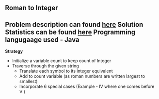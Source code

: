 **Roman to Integer**
---
Problem description can found [here](https://leetcode.com/problems/roman-to-integer/)
Solution Statistics can be found [here](https://leetcode.com/problems/roman-to-integer/submissions/)
Programming langugaage used - Java
---

**Strategy**
* Initialize a variable count to keep count of Integer
* Traverse through the given string
    * Translate each symbol to its integer equivalent
    * Add to count variable (as roman numbers are written largest to smallest)
    * Incorporate 6 special cases (Example - IV where one comes before V )


